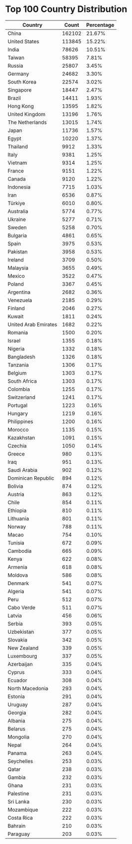 # Top 100 Country Distribution
| Country | Count | Percentage |
|----|----|----|
| China | 162102 | 21.67% |
| United States | 113845 | 15.22% |
| India | 78626 | 10.51% |
| Taiwan | 58395 | 7.81% |
| Russia | 25807 | 3.45% |
| Germany | 24682 | 3.30% |
| South Korea | 22574 | 3.02% |
| Singapore | 18447 | 2.47% |
| Brazil | 14411 | 1.93% |
| Hong Kong | 13595 | 1.82% |
| United Kingdom | 13196 | 1.76% |
| The Netherlands | 13015 | 1.74% |
| Japan | 11736 | 1.57% |
| Egypt | 10220 | 1.37% |
| Thailand | 9912 | 1.33% |
| Italy | 9381 | 1.25% |
| Vietnam | 9314 | 1.25% |
| France | 9151 | 1.22% |
| Canada | 9120 | 1.22% |
| Indonesia | 7715 | 1.03% |
| Iran | 6536 | 0.87% |
| Türkiye | 6010 | 0.80% |
| Australia | 5774 | 0.77% |
| Ukraine | 5277 | 0.71% |
| Sweden | 5258 | 0.70% |
| Bulgaria | 4861 | 0.65% |
| Spain | 3975 | 0.53% |
| Pakistan | 3958 | 0.53% |
| Ireland | 3709 | 0.50% |
| Malaysia | 3655 | 0.49% |
| Mexico | 3522 | 0.47% |
| Poland | 3367 | 0.45% |
| Argentina | 2682 | 0.36% |
| Venezuela | 2185 | 0.29% |
| Finland | 2046 | 0.27% |
| Kuwait | 1811 | 0.24% |
| United Arab Emirates | 1682 | 0.22% |
| Romania | 1500 | 0.20% |
| Israel | 1355 | 0.18% |
| Nigeria | 1332 | 0.18% |
| Bangladesh | 1326 | 0.18% |
| Tanzania | 1306 | 0.17% |
| Belgium | 1303 | 0.17% |
| South Africa | 1303 | 0.17% |
| Colombia | 1255 | 0.17% |
| Switzerland | 1241 | 0.17% |
| Portugal | 1223 | 0.16% |
| Hungary | 1219 | 0.16% |
| Philippines | 1200 | 0.16% |
| Morocco | 1135 | 0.15% |
| Kazakhstan | 1091 | 0.15% |
| Czechia | 1050 | 0.14% |
| Greece | 980 | 0.13% |
| Iraq | 951 | 0.13% |
| Saudi Arabia | 902 | 0.12% |
| Dominican Republic | 894 | 0.12% |
| Bolivia | 874 | 0.12% |
| Austria | 863 | 0.12% |
| Chile | 854 | 0.11% |
| Ethiopia | 810 | 0.11% |
| Lithuania | 801 | 0.11% |
| Norway | 788 | 0.11% |
| Macao | 754 | 0.10% |
| Tunisia | 672 | 0.09% |
| Cambodia | 665 | 0.09% |
| Kenya | 622 | 0.08% |
| Armenia | 618 | 0.08% |
| Moldova | 586 | 0.08% |
| Denmark | 541 | 0.07% |
| Algeria | 541 | 0.07% |
| Peru | 512 | 0.07% |
| Cabo Verde | 511 | 0.07% |
| Latvia | 456 | 0.06% |
| Serbia | 393 | 0.05% |
| Uzbekistan | 377 | 0.05% |
| Slovakia | 342 | 0.05% |
| New Zealand | 339 | 0.05% |
| Luxembourg | 337 | 0.05% |
| Azerbaijan | 335 | 0.04% |
| Cyprus | 333 | 0.04% |
| Ecuador | 308 | 0.04% |
| North Macedonia | 293 | 0.04% |
| Estonia | 291 | 0.04% |
| Uruguay | 287 | 0.04% |
| Georgia | 282 | 0.04% |
| Albania | 275 | 0.04% |
| Belarus | 275 | 0.04% |
| Mongolia | 270 | 0.04% |
| Nepal | 264 | 0.04% |
| Panama | 263 | 0.04% |
| Seychelles | 253 | 0.03% |
| Qatar | 238 | 0.03% |
| Gambia | 232 | 0.03% |
| Ghana | 231 | 0.03% |
| Palestine | 231 | 0.03% |
| Sri Lanka | 230 | 0.03% |
| Mozambique | 222 | 0.03% |
| Costa Rica | 222 | 0.03% |
| Bahrain | 210 | 0.03% |
| Paraguay | 203 | 0.03% |
